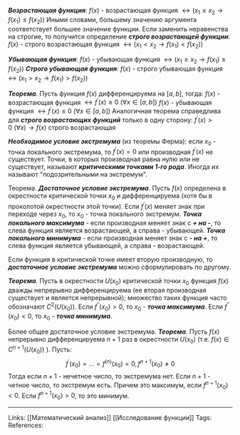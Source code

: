 ***Возрастающая функция***:
$f(x)$ - возрастающая функция $\leftrightarrow (x_1 \le x_2 \to f(x_1) \le f(x_2))$
Иными словами, большему значению аргумента соответствует большее значение функции. 
Если заменить неравенства на строгие, то получится определение ***строго возрастающей функции***:
$f(x)$ - строго возрастающая функция $\leftrightarrow (x_1 < x_2 \to f(x_1) < f(x_2))$

***Убывающая функция***:
$f(x)$ - убывающая функция $\leftrightarrow (x_1 \ge x_2 \to f(x_1) \ge f(x_2))$
***Строго убывающая функция***:
$f(x)$ - строго убывающая функция $\leftrightarrow (x_1 > x_2 \to f(x_1) > f(x_2))$

***Теорема***. Пусть функция $f(x)$ дифференцируема на $[a,b]$, тогда:
$f(x)$ - возрастающая функция $\leftrightarrow f^{'}(x) \ge 0 \ (\forall x \in [a,b])$
$f(x)$ - убывающая функция $\leftrightarrow f^{'}(x) \le 0 \ (\forall x \in [a,b])$
Аналогичная теорема справедлива для ***строго возрастающих функций*** только в одну сторону:
$f^{'}(x)>0 \ (\forall x) \rightarrow f(x)$ строго возрастающая

***Необходимое условие экстремума*** (из теоремы Ферма): если $x_0$ - точка локального экстремума, то $f^{'}(x)=0$ или производная $f^{'}(x)$ не существует. 
Точки, в которых производная равна нулю или не существует, называют ***критическими точками 1-го рода***. Иногда их называют "подозрительными на экстремум". 

Теорема. ***Достаточное условие экстремума***. Пусть $f(x)$ определена в окрестности критической точки $x_0$ и дифференцируема (хотя бы в проколотой окрестности этой точки). Если $f^{'}(x)$ меняет знак при переходе через $x_0$, то $x_0$ - точка локального экстремум. 
***Точка локального максимума*** - если производная меняет знак с ***+ на -***, то слева функция является возрастающей, а справа - убывающей.
***Точка локального минимума*** - если производная меняет знак с ***- на +***, то слева функция является убывающей, а справа - возрастающей. 

Если функция в критической точке имеет вторую производную, то ***достаточное условие экстремума*** можно сформулировать по другому.

***Теорема***. Пусть в окрестности $U(x_0)$ критической точки $x_0$ функция $f(x)$ дважды непрерывно дифференцируема (ее вторая производная существует и является непрерывной); множество таких функция часто обозначают $C^2(U(x_0))$. Если $f^{''}(x_0)>0$, то $x_0$ - ***точка максимума***. Если $f^{''}(x_0)<0$, то $x_0$ - ***точка минимума***. 

Более общее достаточное условие экстремума. 
***Теорема***. Пусть $f(x)$ непрерывно дифференцируема $n+1$ раз в окрестности $U(x_0)$ (т.е. $f(x) \in C^{n+1}(U(x_0))$ ). Пусть:
$$f^{'}(x_0)=...=f^{(n)}(x_0)=0, f^{n+1}(x_0) \neq 0$$
Тогда если $n+1$ - нечетное число, то экстремума нет. Если $n+1$ - четное число, то экстремум есть. Причем это максимум, если $f^{n+1}(x_0)<0$. Если $f^{n+1}(x_0)>0$, то это минимум. 


___
Links: [[Математический анализ]] [[Исследование функции]] 
Tags:
References: